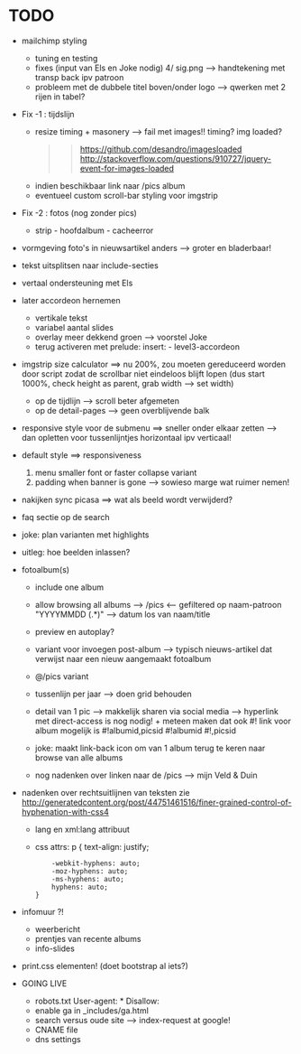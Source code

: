 TODO
====
- mailchimp styling 
    - tuning en testing    
    - fixes (input van Els en Joke nodig)
      4/ sig.png --> handtekening met transp back ipv patroon 
    - probleem met de dubbele titel boven/onder logo --> qwerken met 2 rijen in tabel?
    
- Fix -1 : tijdslijn
  - resize timing + masonery --> fail met images!! timing? img loaded?
    >> https://github.com/desandro/imagesloaded
    >> http://stackoverflow.com/questions/910727/jquery-event-for-images-loaded
  - indien beschikbaar link naar /pics album
  - eventueel custom scroll-bar styling voor imgstrip
- Fix -2 : fotos (nog zonder pics)
  - strip - hoofdalbum - cacheerror

- vormgeving foto's in nieuwsartikel anders -->  groter en bladerbaar!

- tekst uitsplitsen naar include-secties
  
- vertaal ondersteuning met Els

- later accordeon hernemen
    - vertikale tekst
    - variabel aantal slides
    - overlay meer dekkend groen --> voorstel Joke
    - terug activeren met prelude: 
        insert:
            - level3-accordeon
    

- imgstrip size calculator ==> nu 200%, zou moeten gereduceerd worden door script zodat de scrollbar niet eindeloos blijft lopen (dus start 1000%, check height as parent, grab width --> set width)
  * op de tijdlijn --> scroll beter afgemeten
  * op de detail-pages --> geen overblijvende balk


- responsive style voor de submenu ==> sneller onder elkaar zetten --> dan opletten voor tussenlijntjes horizontaal ipv verticaal!

- default style ==> responsiveness
  1. menu smaller font or faster collapse variant
  2. padding when banner is gone --> sowieso marge wat ruimer nemen!
  
- nakijken sync picasa ==> wat als beeld wordt verwijderd?  

- faq sectie op de search


- joke: plan varianten met highlights

- uitleg: hoe beelden inlassen?


- fotoalbum(s)
  - include one album
  - allow browsing all albums --> /pics <-- gefiltered op naam-patroon "YYYYMMDD (.*)" --> datum los van naam/title
  - preview en autoplay?
  
  - variant voor invoegen post-album --> typisch nieuws-artikel dat verwijst naar een nieuw aangemaakt fotoalbum
  
  - @/pics variant
  - tussenlijn per jaar --> doen grid behouden
  
  - detail van 1 pic --> makkelijk sharen via social media --> hyperlink met direct-access is nog nodig!  + meteen maken dat ook #! link voor album mogelijk is #!albumid,picsid #!albumid #!,picsid
  
  - joke: maakt link-back icon om van 1 album terug te keren naar browse van alle albums
  
  - nog nadenken over linken naar de /pics --> mijn Veld & Duin
  

- nadenken over rechtsuitlijnen van teksten
  zie http://generatedcontent.org/post/44751461516/finer-grained-control-of-hyphenation-with-css4
  
  - lang en xml:lang attribuut
  - css attrs: 
        p {
            text-align: justify;

            -webkit-hyphens: auto;
            -moz-hyphens: auto;
            -ms-hyphens: auto;
            hyphens: auto;
        }
  
- infomuur ?!
  - weerbericht
  - prentjes van recente albums
  - info-slides


- print.css elementen! (doet bootstrap al iets?)
  
- GOING LIVE 
  - robots.txt
        User-agent: *
        Disallow:
  - enable ga in _includes/ga.html
  - search versus oude site --> index-request at google!
  - CNAME file
  - dns settings
